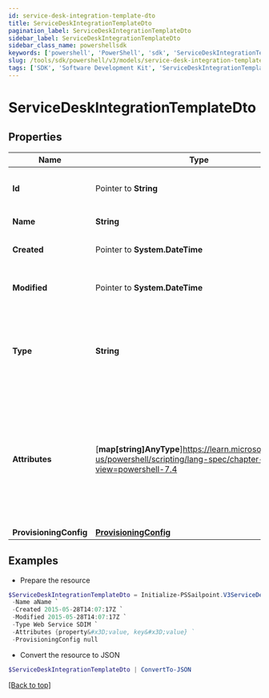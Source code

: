 ```yaml
---
id: service-desk-integration-template-dto
title: ServiceDeskIntegrationTemplateDto
pagination_label: ServiceDeskIntegrationTemplateDto
sidebar_label: ServiceDeskIntegrationTemplateDto
sidebar_class_name: powershellsdk
keywords: ['powershell', 'PowerShell', 'sdk', 'ServiceDeskIntegrationTemplateDto', 'ServiceDeskIntegrationTemplateDto'] 
slug: /tools/sdk/powershell/v3/models/service-desk-integration-template-dto
tags: ['SDK', 'Software Development Kit', 'ServiceDeskIntegrationTemplateDto', 'ServiceDeskIntegrationTemplateDto']
---
```



# ServiceDeskIntegrationTemplateDto

## Properties

Name | Type | Description | Notes
------------ | ------------- | ------------- | -------------
**Id** |  Pointer to **String** | System-generated unique ID of the Object | [optional] [readonly] 
**Name** |  **String** | Name of the Object | [required]
**Created** |  Pointer to **System.DateTime** | Creation date of the Object | [optional] [readonly] 
**Modified** |  Pointer to **System.DateTime** | Last modification date of the Object | [optional] [readonly] 
**Type** |  **String** | The 'type' property specifies the type of the Service Desk integration template. | [required][default to "Web Service SDIM"]
**Attributes** |  [**map[string]AnyType**]https://learn.microsoft.com/en-us/powershell/scripting/lang-spec/chapter-04?view=powershell-7.4 | The 'attributes' property value is a map of attributes available for integrations using this Service Desk integration template. | [required]
**ProvisioningConfig** |  [**ProvisioningConfig**](provisioning-config) |  | [required]

## Examples

- Prepare the resource
```powershell
$ServiceDeskIntegrationTemplateDto = Initialize-PSSailpoint.V3ServiceDeskIntegrationTemplateDto  -Id id12345 `
 -Name aName `
 -Created 2015-05-28T14:07:17Z `
 -Modified 2015-05-28T14:07:17Z `
 -Type Web Service SDIM `
 -Attributes {property&#x3D;value, key&#x3D;value} `
 -ProvisioningConfig null
```

- Convert the resource to JSON
```powershell
$ServiceDeskIntegrationTemplateDto | ConvertTo-JSON
```


[[Back to top]](#) 

